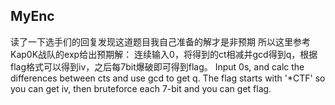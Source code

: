 ## MyEnc
读了一下选手们的回复发现这道题目我自己准备的解才是非预期
所以这里参考Kap0K战队的exp给出预期解：
    连续输入0，将得到的ct相减并gcd得到q，根据flag格式可以得到iv，之后每7bit爆破即可得到flag。
    Input 0s, and calc the differences between cts and use gcd to get q. The flag starts with '*CTF' so you can get iv, then bruteforce each 7-bit and you can get flag.